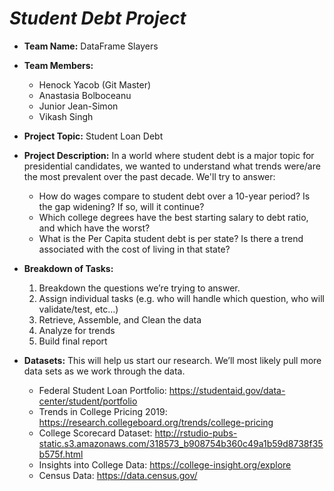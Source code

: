 # _Student Debt Project_

* **Team Name:** DataFrame Slayers
* **Team Members:**
	* Henock Yacob (Git Master)
	* Anastasia Bolboceanu
	* Junior Jean-Simon
	* Vikash Singh

* **Project Topic:** Student Loan Debt
* **Project Description:** In a world where student debt is a major topic for presidential candidates, we wanted to understand what trends 			were/are the most prevalent over the past decade. We'll try to answer: 
	* How do wages compare to student debt over a 10-year period? Is the gap widening? If so, will it continue?
	* Which college degrees have the best starting salary to debt ratio, and which have the worst?
	* What is the Per Capita student debt is per state? Is there a trend associated with the cost of living in that state?

* **Breakdown of Tasks:**
	1. Breakdown the questions we’re trying to answer.
	2. Assign individual tasks (e.g. who will handle which question, who will validate/test, etc…)
	3. Retrieve, Assemble, and Clean the data
	4. Analyze for trends
	5. Build final report

* **Datasets:** This will help us start our research. We’ll most likely pull more data sets as we work through the data. 
	* Federal Student Loan Portfolio: https://studentaid.gov/data-center/student/portfolio
	* Trends in College Pricing 2019: https://research.collegeboard.org/trends/college-pricing
	* College Scorecard Dataset: http://rstudio-pubs-static.s3.amazonaws.com/318573_b908754b360c49a1b59d8738f35b575f.html
	* Insights into College Data: https://college-insight.org/explore
	* Census Data: https://data.census.gov/
